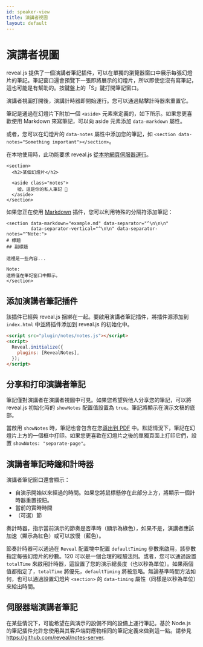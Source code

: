 ```yaml
---
id: speaker-view
title: 演講者視圖
layout: default
---
```


# 演講者視圖

reveal.js 提供了一個演講者筆記插件，可以在單獨的瀏覽器窗口中展示每張幻燈片的筆記。筆記窗口還會預覽下一張即將展示的幻燈片，所以即使您沒有寫筆記，這也可能是有幫助的。按鍵盤上的「S」鍵打開筆記窗口。

演講者視圖打開後，演講計時器即開始運行。您可以通過點擊計時器來重置它。

筆記是通過在幻燈片下附加一個 `<aside>` 元素來定義的，如下所示。如果您更喜歡使用 Markdown 來寫筆記，可以向 aside 元素添加 `data-markdown` 屬性。

或者，您可以在幻燈片的 `data-notes` 屬性中添加您的筆記，如 `<section data-notes="Something important"></section>`。

在本地使用時，此功能要求 reveal.js [從本地網頁伺服器運行](/zh-hant/installation/#full-setup)。

```html/3-5
<section>
  <h2>某個幻燈片</h2>

  <aside class="notes">
    嘘，這是你的私人筆記 📝
  </aside>
</section>
```

如果您正在使用 [Markdown](/zh-hant/markdown/) 插件，您可以利用特殊的分隔符添加筆記：

```html/0-1,7-8
<section data-markdown="example.md" data-separator="^\n\n\n"
         data-separator-vertical="^\n\n" data-separator-notes="^Note:">
# 標題
## 副標題

這裡是一些內容...

Note:
這將僅在筆記窗口中顯示。
</section>
```

## 添加演講者筆記插件

該插件已經與 reveal.js 捆綁在一起。要啟用演講者筆記插件，將插件源添加到 `index.html` 中並將插件添加到 reveal.js 的初始化中。

```html
<script src="plugin/notes/notes.js"></script>
<script>
  Reveal.initialize({
    plugins: [RevealNotes],
  });
</script>
```

## 分享和打印演講者筆記

筆記僅對演講者在演講者視圖中可見。如果您希望與他人分享您的筆記，可以將 reveal.js 初始化時的 `showNotes` 配置值設置為 `true`。筆記將顯示在演示文稿的底部。

當啟用 `showNotes` 時，筆記也會包含在您[導出到 PDF](/zh-hant/pdf-export/) 中。默認情況下，筆記在幻燈片上方的一個框中打印。如果您更喜歡在幻燈片之後的單獨頁面上打印它們，設置 `showNotes: "separate-page"`。

## 演講者筆記時鐘和計時器

演講者筆記窗口還會顯示：

- 自演示開始以來經過的時間。如果您將鼠標懸停在此部分上方，將顯示一個計時器重置按鈕。
- 當前的實時時間
- （可選）節

奏計時器，指示當前演示的節奏是否準時（顯示為綠色），如果不是，演講者應該加速（顯示為紅色）或可以放慢（藍色）。

節奏計時器可以通過在 `Reveal` 配置塊中配置 `defaultTiming` 參數來啟用，該參數指定每張幻燈片的秒數。120 可以是一個合理的經驗法則。或者，您可以通過設置 `totalTime` 來啟用計時器，這設置了您的演示總長度（也以秒為單位）。如果兩個值都指定了，`totalTime` 將優先，`defaultTiming` 將被忽略。無論基準時間方法如何，也可以通過設置幻燈片 `<section>` 的 `data-timing` 屬性（同樣是以秒為單位）來給出時間。

## 伺服器端演講者筆記

在某些情況下，可能希望在與演示的設備不同的設備上運行筆記。基於 Node.js 的筆記插件允許您使用與其客戶端對應物相同的筆記定義來做到這一點。請參見 <https://github.com/reveal/notes-server>.
